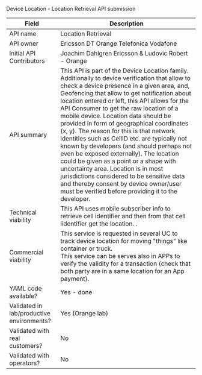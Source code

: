 Device Location - Location  Retrieval API submission

| **Field** | Description |
| ---- | ----- |
| API name | Location Retrieval |
| API owner | Ericsson DT Orange Telefonica Vodafone |
| Initial API Contributors | Joachim Dahlgren Ericsson & Ludovic Robert - Orange | 
| API summary | This API is part of the Device Location family. Additionally to device verification that allow to check a device presence in a given area, and, Geofencing that allow to get notification about location entered or left, this API allows for the API Consumer to get the raw location of a mobile device. Location data should be provided in form of geographical coordinates (x, y). The reason for this is that network identities such as CellID etc. are typically not known by developers (and should perhaps not even be exposed externally). The location could be given as a point or a shape with uncertainty area. Location is in most jurisdictions considered to be sensitive data and thereby consent by device owner/user must be verified before providing it to the developer.|
| Technical viability | This API uses mobile subscriber info to retrieve cell identifier and then from that cell iidentifier get the location.  </em>.
| Commercial viability | This service is requested in several UC to track device location for moving "things" like container or truck. <br/> This service can be serves also in APPs to verify the validity for a transaction (check that both party are in a same location for an App payment). |
| YAML code available? | Yes - done |
| Validated in lab/productive environments? | Yes (Orange lab) |
| Validated with real customers? | No </em> |
| Validated with operators? | No </em> |
